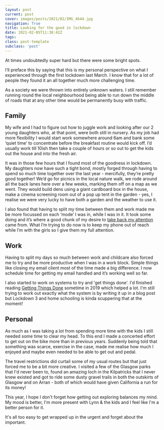 ```yaml
---
layout: post
current: post
cover: images/posts/2021/02/IMG_4644.jpg
navigation: True
title: Looking for the good in lockdown
date: 2021-02-05T11:38:42Z
tags:
class: post-template
subclass: 'post'
---
```

At times undoubtedly super hard but there were some bright spots.

I’ll preface this by saying that this is my personal perspective on what I experienced through the first lockdown last March. I know that for a lot of people they found it an all together much more challenging time.

As a society we were thrown into entirely unknown waters. I still remember running round the local neighbourhood being able to run down the middle of roads that at any other time would be permanently busy with traffic.

## Family

My wife and I had to figure out how to juggle work and looking after our 2 young daughters who, at that point, were both still in nursery. As my job had more flexibility I would start work somewhere around 6am and bank some ‘quiet time’ to concentrate before the breakfast routine would kick off. I’d usually work till 10ish then take a couple of hours or so out to get the kids out the house and into the fresh air.

It was in those few hours that I found most of the goodness in lockdown. My daughters now have such a tight bond, mostly forged through having to spend so much time together over the last year - mercifully, they’re pretty good together! We’d go for picnics in the local nature walk, we rode around all the back lanes here over a few weeks, marking them off on a map as we went. They would build dens using a giant cardboard box in the house, make a cinema screening room out of a pop up tent in the garden - yes, I realise we were very lucky to have both a garden and the weather to use it.

I also found that having to split my time between them and work made me be more focussed on each ‘mode’ I was in, while I was in it. It took some doing and it’s where a good chunk of my desire to [take back my attention](https://www.colinframe.com/taking-back-my-attention) came from. What I’m trying to do now is to keep my phone out of reach while I’m with the girls so I give them my full attention.

## Work

Having to split my days so much between work and childcare also forced me to try and be more productive when I was in a work block. Simple things like closing my email client most of the time made a big difference. I now schedule time for getting my email handled and it’s working well so far.

I also started to work on systems to try and 'get things done'. I'd finished reading [Getting Things Done](https://www.amazon.co.uk/Getting-Things-Done-Stress-free-Productivity/dp/0349408947) sometime in 2019 which helped a lot. I'm still trying to work out exactly what the system is by writing it up in a blog post but Lockdown 3 and home schooling is kinda scuppering that at the moment!

## Personal

As much as I was taking a lot from spending more time with the kids I still needed some time to clear my head. To this end I made a concerted effort to get out on the bike more than in previous years. Suddenly being told that something was scarce, exercise in the case, made me realise how much I enjoyed and maybe even needed to be able to get out and pedal.

The travel restrictions did curtail some of my usual routes but that just forced me to be a bit more creative. I visited a few of the Glasgow parks that I'd never been to, found an amazing loch in the Kilpatricks that I never knew existed and got to ride some dusty gravel trails in both the outskirts of Glasgow and on Arran - both of which would have given California a run for its money!

This year, I hope I don't forget how getting out exploring balances my mind. My mood is better, I'm more present with Lynn & the kids and I feel like I'm a better person for it.

It's all too easy to get wrapped up in the urgent and forget about the important.

